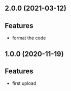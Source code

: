 ## 2.0.0 (2021-03-12)

## Features

- format the code

## 1.0.0 (2020-11-19)

## Features

- first upload
